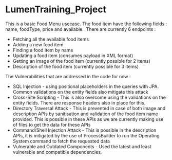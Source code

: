 # LumenTraining_Project
This is a basic Food Menu usecase. The food item have the following fields : name, foodType, price and available.  There are currently 6 endpoints :

* Fetching all the available food items 
* Adding a new food item
* Finding a food item by name 
* Updating a food item (consumes payload in XML format)
* Getting an image of the food item (currently possible for 2 items)
* Description of the food item (currently possible for 3 items)


The Vulnerabilities that are addressed in the code for now :  
* SQL Injection -  using positional placeholders in the queries with JPA. Common validations on the entity fields also mitigate this attack
* Cross-Site Scripting - This is also overcome using the validations on the entity fields. There are response headers also in place for this.
* Directory Traversal Attack - This is prevented in case of both image and description APIs by sanitisation and validation of the food item name provided. This is possible in these APIs as we are currently making use of files to get the data for these APIs
* Command/Shell Injection Attack - This is possible in the description APIs, it is mitigated by the use of ProcessBuilder to run the Operating System command to fetch the requested data
* Vulnerable and Outdated Components - Used the latest and least vulnerable and compatible dependencies. 
